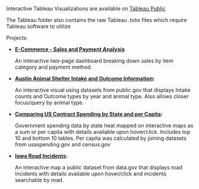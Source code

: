 Interactive Tableau Visualizations are available on [Tableau Public](https://public.tableau.com/app/profile/paul.garceau/vizzes)

The Tableau folder also contains the raw Tableau .txbx files which require Tableau software to utilize

Projects:

  - **[E-Commerce - Sales and Payment Analysis](https://public.tableau.com/app/profile/paul.garceau/viz/E-Commerce-SalesAndPaymentAnalysis/SalesCategoryAnalysis)**


	An interactive two-page dashboard breaking down sales by item category and payment method.


  - **[Austin Animal Shelter Intake and Outcome Information](https://public.tableau.com/app/profile/paul.garceau/viz/AustinAnimalCenter_17510564259070/AustinAnimalCenterIntakeandOutcomeInformation):**


	An interactive visual using datasets from public.gov that displays Intake counts and Outcome types by year and animal type. Also allows closer focus/query by animal type.



  - **[Comparing US Contract Spending by State and per Capita](https://public.tableau.com/app/profile/paul.garceau/viz/ComparingU_S_ContractbyStatevs_PerCapita/ComparingUSContractSpending2018-2023):** 


	Government spending data by state heat mapped on interactive maps as a sum or per capita with details available upon hover/click. 
	Includes top 10 and bottom 10 tables. Per capita was calculated by joining datasets from usaspending.gov and census.gov



  - **[Iowa Road Incidents](https://public.tableau.com/app/profile/paul.garceau/viz/IowaRoadIncidents/MainView):**
 

	An interactive map a public dataset from data.gov that displays road incidents with details available upon hover/click and incidents searchable by road.
